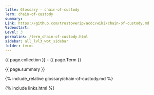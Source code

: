 ```yaml
---
title: Glossary - chain-of-custody
Term: chain-of-custody
summary: 
Link: https://github.com/trustoverip/acdc/wiki/chain-of-custody.md
Videostart: 
Level: 3
permalink: /term_chain-of-custody.html
sidebar: all_lvl3_wot_sidebar
folder: terms
---
```


{{ page.collection }} - {{ page.Term }}

   {{ page.summary }}

{% include_relative glossary/chain-of-custody.md %}

 {% include links.html %} 
